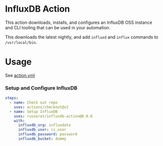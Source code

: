 # InfluxDB Action

This action downloads, installs, and configures an InfluxDB OSS instance and CLI tooling that can be used in your automation.

This downloads the latest nightly, and add `influxd` and `influx` commands to `/usr/local/bin`.

# Usage

See [action.yml](action.yml)

### Setup and Configure InfluxDB
```yaml
steps:
  - name: Check out repo
    uses: actions/checkout@v2
  - name: Setup InfluxDB
    uses: russorat/influxdb-action@0.0.6
    with:
      influxdb_org: influxdata
      influxdb_user: ci_user
      influxdb_password: password
      influxdb_bucket: dummy
```

